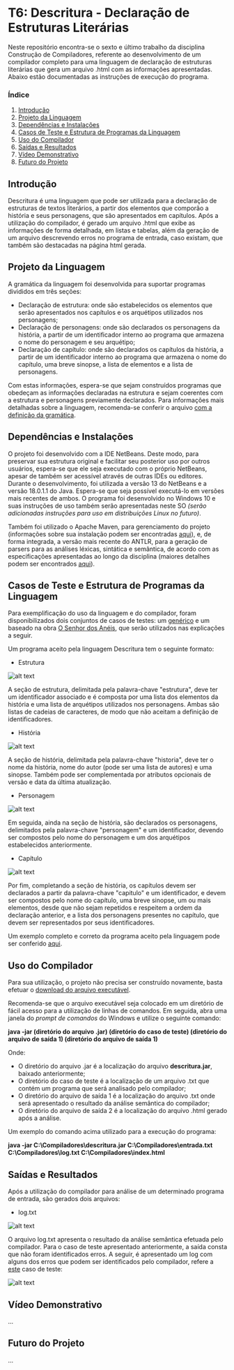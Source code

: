 # T6: Descritura - Declaração de Estruturas Literárias

Neste repositório encontra-se o sexto e último trabalho da disciplina Construção de Compiladores, referente ao desenvolvimento de um compilador completo para uma linguagem de declaração de estruturas literárias que gera um arquivo .html com as informações apresentadas. Abaixo estão documentadas as instruções de execução do programa.

### Índice
  <ol>
    <li><a href="#intro">Introdução</a></li>
    <li><a href="#proj">Projeto da Linguagem</a></li>
    <li><a href="#inst">Dependências e Instalações</a></li>
    <li><a href="#casos">Casos de Teste e Estrutura de Programas da Linguagem</a></li>
    <li><a href="#uso">Uso do Compilador</a></li>
    <li><a href="#saida">Saídas e Resultados</a></li>
    <li><a href="#video">Vídeo Demonstrativo</a></li>
    <li><a href="#futuro">Futuro do Projeto</a></li>
  </ol>

## Introdução
<a name="intro"/>

Descritura é uma linguagem que pode ser utilizada para a declaração de estruturas de textos literários, a partir dos elementos que comporão a história e seus personagens, que são apresentados em capítulos. Após a utilização do compilador, é gerado um arquivo .html que exibe as informações de forma detalhada, em listas e tabelas, além da geração de um arquivo descrevendo erros no programa de entrada, caso existam, que também são destacadas na página html gerada.

## Projeto da Linguagem
<a name="proj"/>

A gramática da linguagem foi desenvolvida para suportar programas divididos em três seções:
- Declaração de estrutura: onde são estabelecidos os elementos que serão apresentados nos capítulos e os arquétipos utilizados nos personagens;
- Declaração de personagens: onde são declarados os personagens da história, a partir de um identificador interno ao programa que armazena o nome do personagem e seu arquétipo;
- Declaração de capítulo: onde são declarados os capítulos da história, a partir de um identificador interno ao programa que armazena o nome do capítulo, uma breve sinopse, a lista de elementos e a lista de personagens.

Com estas informações, espera-se que sejam construídos programas que obedeçam as informações declaradas na estrutura e sejam coerentes com a estrutura e personagens previamente declarados. Para informações mais detalhadas sobre a linguagem, recomenda-se conferir o arquivo [com a definição da gramática](https://github.com/GuilhermeSGodoy/Construcao-Compiladores/blob/main/T6/Descritura/src/main/antlr4/br/ufscar/dc/compiladores/descritura/gramatica.g4).

## Dependências e Instalações
<a name="inst"/>

O projeto foi desenvolvido com a IDE NetBeans. Deste modo, para preservar sua estrutura original e facilitar seu posterior uso por outros usuários, espera-se que ele seja executado com o próprio NetBeans, apesar de também ser acessível através de outras IDEs ou editores. Durante o desenvolvimento, foi utilizada a versão 13 do NetBeans e a versão 18.0.1.1 do Java. Espera-se que seja possível executá-lo em versões mais recentes de ambos. O programa foi desenvolvido no Windows 10 e suas instruções de uso também serão apresentadas neste SO *(serão adicionadas instruções para uso em distribuições Linux no futuro)*. 

Também foi utilizado o Apache Maven, para gerenciamento do projeto (informações sobre sua instalação podem ser encontradas [aqui](https://www.devmedia.com.br/introducao-ao-maven/25128#2)), e, de forma integrada, a versão mais recente do ANTLR, para a geração de parsers para as análises léxicas, sintática e semântica, de acordo com as especificações apresentadas ao longo da disciplina (maiores detalhes podem ser encontrados [aqui](https://www.antlr.org/)).

## Casos de Teste e Estrutura de Programas da Linguagem
<a name="casos"/>

Para exemplificação do uso da linguagem e do compilador, foram disponibilizados dois conjuntos de casos de testes: um [genérico](https://github.com/GuilhermeSGodoy/Construcao-Compiladores/tree/main/T6/CasosTeste/generico) e um baseado na obra [O Senhor dos Anéis](https://github.com/GuilhermeSGodoy/Construcao-Compiladores/tree/main/T6/CasosTeste/senhor-dos-aneis), que serão utilizados nas explicações a seguir.

Um programa aceito pela linguagem Descritura tem o seguinte formato:

- Estrutura

![alt text](https://github.com/GuilhermeSGodoy/Construcao-Compiladores/blob/main/T6/Imagens/estrutura.png)

A seção de estrutura, delimitada pela palavra-chave "estrutura", deve ter um identificador associado e é composta por uma lista dos elementos da história e uma lista de arquétipos utilizados nos personagens. Ambas são listas de cadeias de caracteres, de modo que não aceitam a definição de identificadores.

- História

![alt text](https://github.com/GuilhermeSGodoy/Construcao-Compiladores/blob/main/T6/Imagens/historia.png)

A seção de história, delimitada pela palavra-chave "historia", deve ter o nome da história, nome do autor (pode ser uma lista de autores) e uma sinopse. Também pode ser complementada por atributos opcionais de versão e data da última atualização.

- Personagem

![alt text](https://github.com/GuilhermeSGodoy/Construcao-Compiladores/blob/main/T6/Imagens/personagem.png)

Em seguida, ainda na seção de história, são declarados os personagens, delimitados pela palavra-chave "personagem" e um identificador, devendo ser compostos pelo nome do personagem e um dos arquétipos estabelecidos anteriormente.

- Capítulo

![alt text](https://github.com/GuilhermeSGodoy/Construcao-Compiladores/blob/main/T6/Imagens/capitulo.png)

Por fim, completando a seção de história, os capítulos devem ser declarados a partir da palavra-chave "capitulo" e um identificador, e devem ser compostos pelo nome do capítulo, uma breve sinopse, um ou mais elementos, desde que não sejam repetidos e respeitem a ordem da declaração anterior, e a lista dos personagens presentes no capítulo, que devem ser representados por seus identificadores.

Um exemplo completo e correto da programa aceito pela linguagem pode ser conferido [aqui](https://github.com/GuilhermeSGodoy/Construcao-Compiladores/blob/main/T6/CasosTeste/senhor-dos-aneis/senhor-dos-aneis-certo/senhor-dos-aneis-certo.txt).

## Uso do Compilador
<a name="uso"/>

Para sua utilização, o projeto não precisa ser construído novamente, basta efetuar o [download do arquivo executável](https://drive.google.com/file/d/1KASymbOi7kN4in-A6-7SHSE1YurhagQl/view?usp=sharing).

Recomenda-se que o arquivo executável seja colocado em um diretório de fácil acesso para a utilização de linhas de comandos. Em seguida, abra uma janela do _prompt de comandos_ do Windows e utilize o seguinte comando:

**java -jar (diretório do arquivo .jar) (diretório do caso de teste) (diretório do arquivo de saída 1) (diretório do arquivo de saída 1)**

Onde:
- O diretório do arquivo .jar é a localização do arquivo **descritura.jar**, baixado anteriormente;
- O diretório do caso de teste é a localização de um arquivo .txt que contém um programa que será analisado pelo compilador;
- O diretório do arquivo de saída 1 é a localização do arquivo .txt onde será apresentado o resultado da análise semântica do compilador;
- O diretório do arquivo de saída 2 é a localização do arquivo .html gerado após a análise.

Um exemplo do comando acima utilizado para a execução do programa:

**java -jar C:\Compiladores\descritura.jar C:\Compiladores\entrada.txt C:\Compiladores\log.txt C:\Compiladores\index.html**

## Saídas e Resultados
<a name="saida"/>

Após a utilização do compilador para análise de um determinado programa de entrada, são gerados dois arquivos:

- log.txt

![alt text](https://github.com/GuilhermeSGodoy/Construcao-Compiladores/blob/main/T6/Imagens/log-certo.png)

O arquivo log.txt apresenta o resultado da análise semântica efetuada pelo compilador. Para o caso de teste apresentado anteriormente, a saída consta que não foram identificados erros. A seguir, é apresentado um log com alguns dos erros que podem ser identificados pelo compilador, refere a [este](https://github.com/GuilhermeSGodoy/Construcao-Compiladores/blob/main/T6/CasosTeste/senhor-dos-aneis/senhor-dos-aneis-erro-capitulos/senhor-dos-aneis-erro-capitulos.txt) caso de teste:

![alt text](https://github.com/GuilhermeSGodoy/Construcao-Compiladores/blob/main/T6/Imagens/log-erro.png)

## Vídeo Demonstrativo
<a name="video"/>

...

## Futuro do Projeto
<a name="futuro"/>

...
